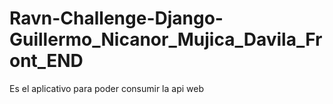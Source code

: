 # Ravn-Challenge-Django-Guillermo_Nicanor_Mujica_Davila_Front_END
Es el aplicativo para poder consumir la api web
